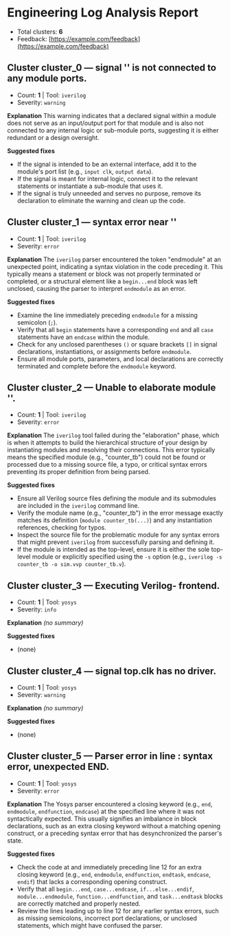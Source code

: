 # Engineering Log Analysis Report

- Total clusters: **6**
- Feedback: [https://example.com/feedback](https://example.com/feedback)

## Cluster cluster_0 — signal '<SIG>' is not connected to any module ports.
- Count: **1** | Tool: `iverilog`
- Severity: `warning`

**Explanation**
This warning indicates that a declared signal within a module does not serve as an input/output port for that module and is also not connected to any internal logic or sub-module ports, suggesting it is either redundant or a design oversight.

**Suggested fixes**
- If the signal is intended to be an external interface, add it to the module's port list (e.g., `input clk`, `output data`).
- If the signal is meant for internal logic, connect it to the relevant statements or instantiate a sub-module that uses it.
- If the signal is truly unneeded and serves no purpose, remove its declaration to eliminate the warning and clean up the code.

## Cluster cluster_1 — syntax error near '<SIG>'
- Count: **1** | Tool: `iverilog`
- Severity: `error`

**Explanation**
The `iverilog` parser encountered the token "endmodule" at an unexpected point, indicating a syntax violation in the code preceding it. This typically means a statement or block was not properly terminated or completed, or a structural element like a `begin...end` block was left unclosed, causing the parser to interpret `endmodule` as an error.

**Suggested fixes**
- Examine the line immediately preceding `endmodule` for a missing semicolon (`;`).
- Verify that all `begin` statements have a corresponding `end` and all `case` statements have an `endcase` within the module.
- Check for any unclosed parentheses `()` or square brackets `[]` in signal declarations, instantiations, or assignments before `endmodule`.
- Ensure all module ports, parameters, and local declarations are correctly terminated and complete before the `endmodule` keyword.

## Cluster cluster_2 — Unable to elaborate module '<SIG>'.
- Count: **1** | Tool: `iverilog`
- Severity: `error`

**Explanation**
The `iverilog` tool failed during the "elaboration" phase, which is when it attempts to build the hierarchical structure of your design by instantiating modules and resolving their connections. This error typically means the specified module (e.g., "counter_tb") could not be found or processed due to a missing source file, a typo, or critical syntax errors preventing its proper definition from being parsed.

**Suggested fixes**
- Ensure all Verilog source files defining the module and its submodules are included in the `iverilog` command line.
- Verify the module name (e.g., "counter_tb") in the error message exactly matches its definition (`module counter_tb(...)`) and any instantiation references, checking for typos.
- Inspect the source file for the problematic module for any syntax errors that might prevent `iverilog` from successfully parsing and defining it.
- If the module is intended as the top-level, ensure it is either the sole top-level module or explicitly specified using the `-s` option (e.g., `iverilog -s counter_tb -o sim.vvp counter_tb.v`).

## Cluster cluster_3 — Executing Verilog-<NUM> frontend.
- Count: **1** | Tool: `yosys`
- Severity: `info`

**Explanation**
_(no summary)_

**Suggested fixes**
- (none)

## Cluster cluster_4 — signal top.clk has no driver.
- Count: **1** | Tool: `yosys`
- Severity: `warning`

**Explanation**
_(no summary)_

**Suggested fixes**
- (none)

## Cluster cluster_5 — Parser error in line <NUM>: syntax error, unexpected END.
- Count: **1** | Tool: `yosys`
- Severity: `error`

**Explanation**
The Yosys parser encountered a closing keyword (e.g., `end`, `endmodule`, `endfunction`, `endcase`) at the specified line where it was not syntactically expected. This usually signifies an imbalance in block declarations, such as an extra closing keyword without a matching opening construct, or a preceding syntax error that has desynchronized the parser's state.

**Suggested fixes**
- Check the code at and immediately preceding line 12 for an extra closing keyword (e.g., `end`, `endmodule`, `endfunction`, `endtask`, `endcase`, `endif`) that lacks a corresponding opening construct.
- Verify that all `begin...end`, `case...endcase`, `if...else...endif`, `module...endmodule`, `function...endfunction`, and `task...endtask` blocks are correctly matched and properly nested.
- Review the lines leading up to line 12 for any earlier syntax errors, such as missing semicolons, incorrect port declarations, or unclosed statements, which might have confused the parser.
